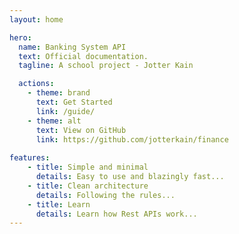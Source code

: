 ```yaml
---
layout: home

hero:
  name: Banking System API
  text: Official documentation.
  tagline: A school project - Jotter Kain 

  actions:
    - theme: brand
      text: Get Started
      link: /guide/
    - theme: alt
      text: View on GitHub
      link: https://github.com/jotterkain/finance
  
features:
    - title: Simple and minimal
      details: Easy to use and blazingly fast...
    - title: Clean architecture
      details: Following the rules...
    - title: Learn
      details: Learn how Rest APIs work...
---
```

